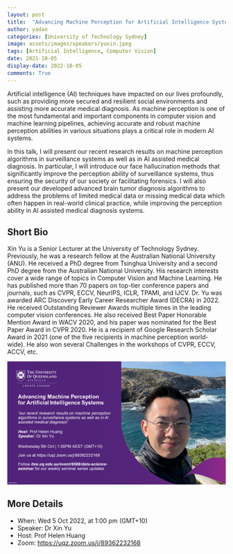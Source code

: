 ```yaml
---
layout: post
title:  "Advancing Machine Perception for Artificial Intelligence Systems"
author: yadan
categories: [University of Technology Sydney]
image: assets/images/speakers/yuxin.jpeg
tags: [Artificial Intelligence, Computer Vision]
date: 2021-10-05
display-date: 2022-10-05
comments: True
---
```

Artificial intelligence (AI) techniques have impacted on our lives profoundly, such as providing more secured and resilient social environments and assisting more accurate medical diagnosis. As machine perception is one of the most fundamental and important components in computer vision and machine learning pipelines, achieving accurate and robust machine perception abilities in various situations plays a critical role in modern AI systems.

In this talk, I will present our recent research results on machine perception algorithms in surveillance systems as well as in AI assisted medical diagnosis. In particular, I will introduce our face hallucination methods that significantly improve the perception ability of surveillance systems, thus ensuring the security of our society or facilitating forensics. I will also present our developed advanced brain tumor diagnosis algorithms to address the problems of limited medical data or missing medical data which often happen in real-world clinical practice, while improving the perception ability in AI assisted medical diagnosis systems.

## Short Bio

Xin Yu is a Senior Lecturer at the University of Technology Sydney. Previously, he was a research fellow at the Australian National University (ANU). He received a PhD degree from Tsinghua University and a second PhD degree from the Australian National University. His research interests cover a wide range of topics in Computer Vision and Machine Learning. He has published more than 70 papers on top-tier conference papers and journals, such as CVPR, ECCV, NeurIPS, ICLR, TPAMI, and IJCV. Dr. Yu was awarded ARC Discovery Early Career Researcher Award (DECRA) in 2022. He received Outstanding Reviewer Awards multiple times in the leading computer vision conferences. He also received Best Paper Honorable Mention Award in WACV 2020, and his paper was nominated for the Best Paper Award in CVPR 2020. He is a recipient of Google Research Scholar Award in 2021 (one of the five recipients in machine perception world-wide). He also won several Challenges in the workshops of CVPR, ECCV, ACCV, etc.

![Yuxin-poster](/assets/images/posters/yu-xin-poster.png)

## More Details

+ When: Wed 5 Oct 2022, at 1:00 pm (GMT+10)
+ Speaker: Dr Xin Yu
+ Host: Prof Helen Huang
+ Zoom: https://uqz.zoom.us/j/89362232168

